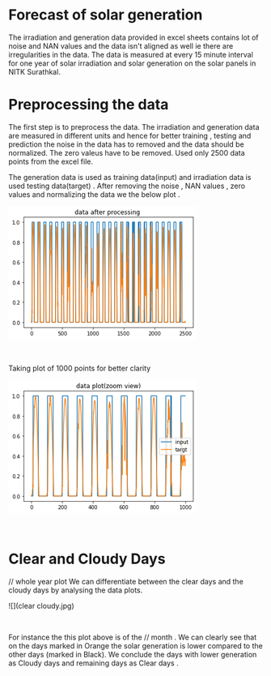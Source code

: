 # Forecast of solar generation 
The irradiation and generation data provided in excel sheets contains lot of noise and NAN values and the data isn't aligned as well ie there are irregularities in the data.
The data is measured at every 15 minute interval for one year of solar irradiation and solar generation on the solar panels in NITK Surathkal.

# Preprocessing the data

The first step is to preprocess the data. The irradiation and generation data are measured in different units and hence for better training , testing and prediction the noise in the data has to removed and the data should be normalized. The zero valeus have to be removed. Used only 2500 data points from the excel file.

The generation data is used as training data(input) and irradiation data is used testing data(target) . 
After removing the noise , NAN values , zero values and normalizing the data we the below plot . 


![](a.png)


<br>

Taking plot of 1000 points for better clarity



![](b.png)


<br>


# Clear and Cloudy Days
// whole year plot 
We can differentiate between the clear days and the cloudy days by analysing the data plots.


![](clear cloudy.jpg)


<br>

For instance the this plot above is of the // month . We can clearly see that on the days marked in Orange the solar generation is lower compared to the other days (marked in Black). We conclude the days with lower generation as Cloudy days and remaining days as Clear days .

